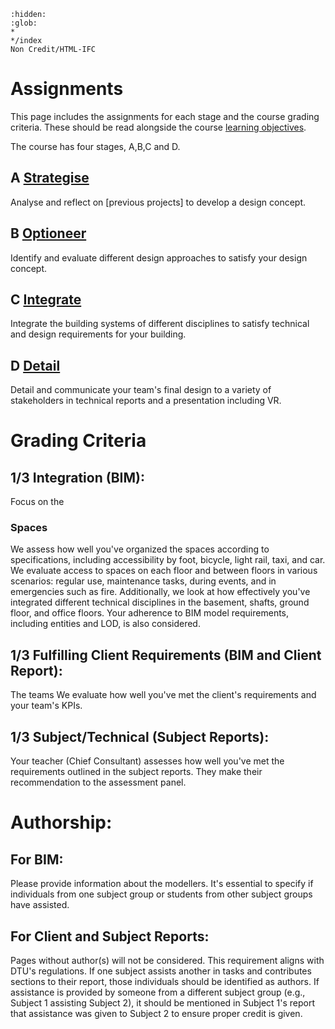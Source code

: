 ```{toctree}
:hidden:
:glob:
*
*/index
Non Credit/HTML-IFC
```

# Assignments 

This page includes the assignments for each stage and the course grading criteria. These should be read alongside the course [learning objectives](/41936/LearningObjectives).

The course has four stages, A,B,C and D.

## A [Strategise](A/README.md)

Analyse and reflect on [previous projects] to develop a design concept.

## B [Optioneer](B/README.md)

Identify and evaluate different design approaches to satisfy your design concept.

## C [Integrate](C/README.md)

Integrate the building systems of different disciplines to satisfy technical and design requirements for your building.

## D [Detail](D/README.md)

Detail and communicate your team's final design to a variety of stakeholders in technical reports and a presentation including VR.

# Grading Criteria

## 1/3 Integration (BIM):
Focus on the 
### Spaces
We assess how well you've organized the spaces according to specifications, including accessibility by foot, bicycle, light rail, taxi, and car. We evaluate access to spaces on each floor and between floors in various scenarios: regular use, maintenance tasks, during events, and in emergencies such as fire. Additionally, we look at how effectively you've integrated different technical disciplines in the basement, shafts, ground floor, and office floors. Your adherence to BIM model requirements, including entities and LOD, is also considered.

## 1/3 Fulfilling Client Requirements (BIM and Client Report):
The teams We evaluate how well you've met the client's requirements and your team's KPIs.

## 1/3 Subject/Technical (Subject Reports):
Your teacher (Chief Consultant) assesses how well you've met the requirements outlined in the subject reports. They make their recommendation to the assessment panel.

# Authorship:

## For BIM: 
Please provide information about the modellers. It's essential to specify if individuals from one subject group or students from other subject groups have assisted.

## For Client and Subject Reports: 
Pages without author(s) will not be considered. This requirement aligns with DTU's regulations. If one subject assists another in tasks and contributes sections to their report, those individuals should be identified as authors. If assistance is provided by someone from a different subject group (e.g., Subject 1 assisting Subject 2), it should be mentioned in Subject 1's report that assistance was given to Subject 2 to ensure proper credit is given.

